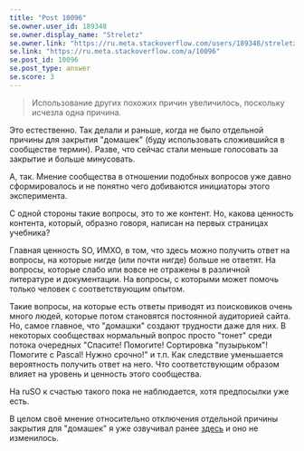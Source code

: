 ```yaml
---
title: "Post 10096"
se.owner.user_id: 189348
se.owner.display_name: "Streletz"
se.owner.link: "https://ru.meta.stackoverflow.com/users/189348/streletz"
se.link: "https://ru.meta.stackoverflow.com/a/10096"
se.post_id: 10096
se.post_type: answer
se.score: 3
---
```

<blockquote>
  <p>Использование других похожих причин увеличилось, поскольку исчезла
  одна причина.</p>
</blockquote>

<p>Это естественно. Так делали и раньше, когда не было отдельной причины для закрытия "домашек" (буду использовать сложившийся в сообществе термин). Разве, что сейчас стали меньше голосовать за закрытие и больше минусовать.</p>

<p>А, так. Мнение сообщества в отношении подобных вопросов уже давно сформировалось и не понятно чего добиваются инициаторы этого эксперимента.</p>

<p>С одной стороны такие вопросы, это то же контент. Но, какова ценность контента, который, образно говоря, написан на первых страницах учебника? </p>

<p>Главная ценность SO, ИМХО, в том, что здесь можно получить ответ на вопросы, на которые нигде (или почти нигде) больше не ответят. На вопросы, которые слабо или вовсе не отражены в различной литературе и документации. На вопросы, с которыми может помочь только человек с соответствующим опытом.</p>

<p>Такие вопросы, на которые есть ответы приводят из поисковиков очень много людей, которые потом становятся постоянной аудиторией сайта. Но, самое главное, что "домашки" создают трудности даже для них. В некоторых сообществах нормальный вопрос просто "тонет" среди потока очередных "Спасите! Помогите! Сортировка "пузырьком"! Помогите с Pascal! Нужно срочно!" и т.п. Как следствие уменьшается вероятность получить ответ на него. Что соответствующим образом влияет на уровень и ценность этого сообщества.</p>

<p>На ruSO к счастью такого пока не наблюдается, хотя предпосылки уже есть.</p>

<p>В целом своё мнение относительно отключения отдельной причины закрытия для "домашек" я уже озвучивал ранее <a href="https://ru.meta.stackoverflow.com/questions/9743/%D0%9E%D1%82%D0%BA%D0%BB%D1%8E%D1%87%D0%B5%D0%BD%D0%B8%D0%B5-%D0%BF%D1%80%D0%B8%D1%87%D0%B8%D0%BD%D1%8B-%D0%B7%D0%B0%D0%BA%D1%80%D1%8B%D1%82%D0%B8%D1%8F-%D0%B2%D0%BE%D0%BF%D1%80%D0%BE%D1%81%D0%BE%D0%B2-%D1%83%D1%87%D0%B5%D0%B1%D0%BD%D1%8B%D0%B5-%D0%B7%D0%B0%D0%B4%D0%B0%D0%BD%D0%B8%D1%8F/9757#9757">здесь</a> и оно не изменилось.</p>
